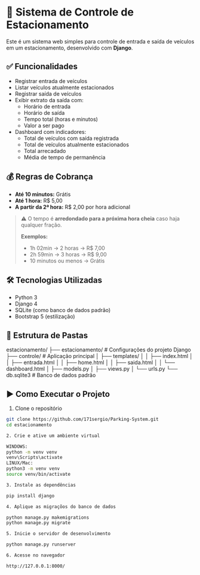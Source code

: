 # 🚗 Sistema de Controle de Estacionamento

Este é um sistema web simples para controle de entrada e saída de veículos em um estacionamento, desenvolvido com **Django**.

## ✅ Funcionalidades

- Registrar entrada de veículos
- Listar veículos atualmente estacionados
- Registrar saída de veículos
- Exibir extrato da saída com:
  - Horário de entrada
  - Horário de saída
  - Tempo total (horas e minutos)
  - Valor a ser pago
- Dashboard com indicadores:
  - Total de veículos com saída registrada
  - Total de veículos atualmente estacionados
  - Total arrecadado
  - Média de tempo de permanência

## 💰 Regras de Cobrança

- **Até 10 minutos:** Grátis
- **Até 1 hora:** R$ 5,00
- **A partir da 2ª hora:** R$ 2,00 por hora adicional

> ⚠️ O tempo é **arredondado para a próxima hora cheia** caso haja qualquer fração.
>
> **Exemplos:**
>
> - 1h 02min → 2 horas → R$ 7,00  
> - 2h 59min → 3 horas → R$ 9,00  
> - 10 minutos ou menos → Grátis

## 🛠️ Tecnologias Utilizadas

- Python 3
- Django 4
- SQLite (como banco de dados padrão)
- Bootstrap 5 (estilização)

## 📁 Estrutura de Pastas

estacionamento/ ├── estacionamento/ # Configurações do projeto Django ├── controle/ # Aplicação principal │ ├── templates/ │ │ ├── index.html │ │ ├── entrada.html │ │ ├── home.html │ │ ├── saida.html │ │ └── dashboard.html │ ├── models.py │ ├── views.py │ └── urls.py └── db.sqlite3 # Banco de dados padrão

## ▶️ Como Executar o Projeto

1. Clone o repositório

```bash
git clone https://github.com/171sergio/Parking-System.git
cd estacionamento

2. Crie e ative um ambiente virtual

WINDOWS:
python -m venv venv
venv\Scripts\activate
LINUX/Mac:
python3 -m venv venv
source venv/bin/activate

3. Instale as dependências

pip install django

4. Aplique as migraçõos do banco de dados

python manage.py makemigrations
python manage.py migrate

5. Inicie o servidor de desenvolvimento

python manage.py runserver

6. Acesse no navegador

http://127.0.0.1:8000/


